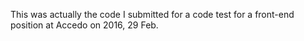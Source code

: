 This was actually the code I submitted for a code test for a front-end position at Accedo on 2016, 29 Feb.
